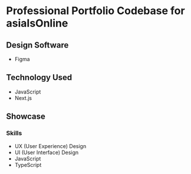 # Professional Portfolio Codebase for asiaIsOnline
## Design Software
* Figma
## Technology Used
* JavaScript
* Next.js
## Showcase
### Skills 
* UX (User Experience) Design
* UI (User Interface) Design
* JavaScript
* TypeScript
